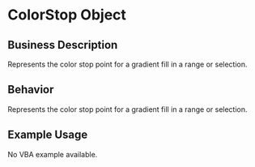 # ColorStop Object

## Business Description
Represents the color stop point for a gradient fill in a range or selection.

## Behavior
Represents the color stop point for a gradient fill in a range or selection.

## Example Usage
No VBA example available.